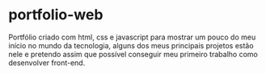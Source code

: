 # portfolio-web
Portfólio criado com html, css e javascript para mostrar um pouco do meu início no mundo da tecnologia, alguns dos meus principais projetos estão nele e pretendo assim que possível conseguir meu primeiro trabalho como desenvolver front-end.
